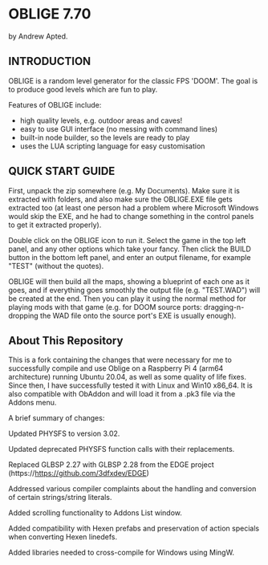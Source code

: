 
# OBLIGE 7.70
by Andrew Apted.


## INTRODUCTION

OBLIGE is a random level generator for the classic FPS 'DOOM'.
The goal is to produce good levels which are fun to play.

Features of OBLIGE include:

* high quality levels, e.g. outdoor areas and caves!
* easy to use GUI interface (no messing with command lines)
* built-in node builder, so the levels are ready to play
* uses the LUA scripting language for easy customisation

## QUICK START GUIDE

First, unpack the zip somewhere (e.g. My Documents).  Make sure it is extracted with folders, and also make sure the OBLIGE.EXE file gets extracted too (at least one person had a problem where Microsoft Windows would skip the EXE, and he had to change something in the control panels to get it extracted properly).

Double click on the OBLIGE icon to run it.  Select the game in the top left panel, and any other options which take your fancy. Then click the BUILD button in the bottom left panel, and enter an output filename, for example "TEST" (without the quotes).

OBLIGE will then build all the maps, showing a blueprint of each one as it goes, and if everything goes smoothly the output file (e.g. "TEST.WAD") will be created at the end.  Then you can play it using the normal method for playing mods with that game (e.g. for DOOM source ports: dragging-n-dropping the WAD file onto the source port's EXE is usually enough).

## About This Repository

This is a fork containing the changes that were necessary for me to successfully compile and use Oblige on a Raspberry Pi 4 (arm64 architecture) running Ubuntu 20.04, as well as some quality of life fixes. Since then, I have successfully tested it with Linux and Win10 x86_64. It is also compatible with ObAddon and will load it from a .pk3 file via the Addons menu.

A brief summary of changes:

Updated PHYSFS to version 3.02.

Updated deprecated PHYSFS function calls with their replacements.

Replaced GLBSP 2.27 with GLBSP 2.28 from the EDGE project (https://https://github.com/3dfxdev/EDGE)

Addressed various compiler complaints about the handling and conversion of certain strings/string literals.

Added scrolling functionality to Addons List window.

Added compatibility with Hexen prefabs and preservation of action specials when converting Hexen linedefs.

Added libraries needed to cross-compile for Windows using MingW.
